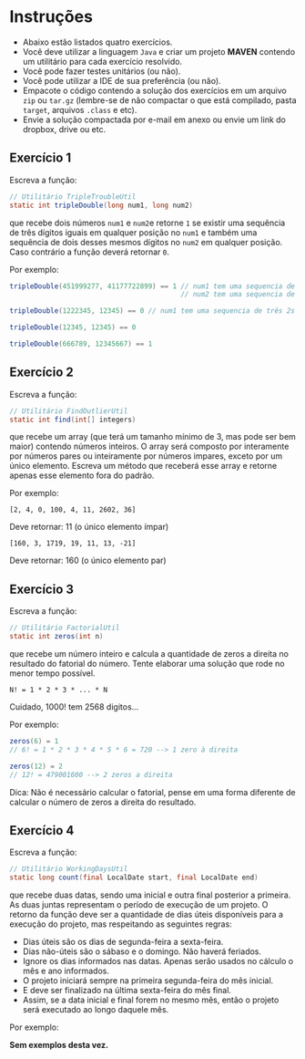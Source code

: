 # Instruções

* Abaixo estão listados quatro exercícios.
* Você deve utilizar a linguagem `Java` e criar um projeto **MAVEN** contendo um utilitário para cada exercício resolvido.
* Você pode fazer testes unitários (ou não).
* Você pode utilizar a IDE de sua preferência (ou não).
* Empacote o código contendo a solução dos exercícios em um arquivo `zip` ou `tar.gz` (lembre-se de não compactar o que está compilado, pasta `target`, arquivos `.class` e etc).
* Envie a solução compactada por e-mail em anexo ou envie um link do dropbox, drive ou etc.


## Exercício 1

Escreva a função:

```java
// Utilitário TripleTroubleUtil
static int tripleDouble(long num1, long num2)
```

que recebe dois números `num1` e `num2`e retorne `1` se existir uma sequência de três dígitos iguais em qualquer posição no `num1` e também  uma sequência de dois desses mesmos dígitos no `num2` em qualquer posição. Caso contrário a função deverá retornar `0`.

Por exemplo:
```java
tripleDouble(451999277, 41177722899) == 1 // num1 tem uma sequencia de três 9s (999)
                                          // num2 tem uma sequencia de dois 9s (99)

tripleDouble(1222345, 12345) == 0 // num1 tem uma sequencia de três 2s (222) porém num2 tem apenas um único dígito 2

tripleDouble(12345, 12345) == 0

tripleDouble(666789, 12345667) == 1
```

## Exercício 2

Escreva a função:

```java
// Utilitário FindOutlierUtil
static int find(int[] integers)
```

que recebe um array (que terá um tamanho mínimo de 3, mas pode ser bem maior) contendo números inteiros. O array será composto por interamente por números pares ou inteiramente por números impares, exceto por um único elemento. Escreva um método que receberá esse array e retorne apenas esse elemento fora do padrão.

Por exemplo:

```[2, 4, 0, 100, 4, 11, 2602, 36]```

Deve retornar: 11 (o único elemento ímpar)

```[160, 3, 1719, 19, 11, 13, -21]```

Deve retornar: 160 (o único elemento par)

## Exercício 3

Escreva a função:

```java
// Utilitário FactorialUtil
static int zeros(int n)
```

que recebe um número inteiro e calcula a quantidade de zeros a direita no resultado do fatorial do número. Tente elaborar uma solução que rode no menor tempo possível.

```N! = 1 * 2 * 3 * ... * N```

Cuidado, 1000! tem 2568 digitos...

Por exemplo:

```java
zeros(6) = 1
// 6! = 1 * 2 * 3 * 4 * 5 * 6 = 720 --> 1 zero à direita
```

```java
zeros(12) = 2
// 12! = 479001600 --> 2 zeros a direita
```

Dica: Não é necessário calcular o fatorial, pense em uma forma diferente de calcular o número de zeros a direita do resultado.

## Exercício 4

Escreva a função:

```java
// Utilitário WorkingDaysUtil
static long count(final LocalDate start, final LocalDate end)
```

que recebe duas datas, sendo uma inicial e outra final posterior a primeira. As duas juntas representam o período de execução de um projeto.
O retorno da função deve ser a quantidade de dias úteis disponíveis para a execução do projeto, mas respeitando as seguintes regras:
- Dias úteis são os dias de segunda-feira a sexta-feira.
- Dias não-úteis são o sábaso e o domingo. Não haverá feriados.
- Ignore os dias informados nas datas. Apenas serão usados no cálculo o mês e ano informados.
- O projeto iniciará sempre na primeira segunda-feira do mês inicial.
- E deve ser finalizado na última sexta-feira do mês final.
- Assim, se a data inicial e final forem no mesmo mês, então o projeto será executado ao longo daquele mês.


Por exemplo:

**Sem exemplos desta vez.**
